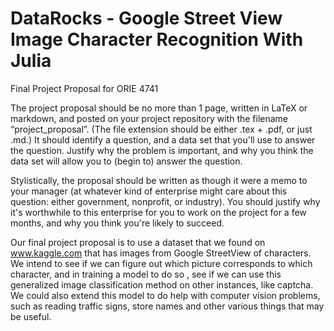 # DataRocks - Google Street View Image Character Recognition With Julia
Final Project Proposal for ORIE 4741

The project proposal should be no more than 1 page, written in LaTeX or markdown, and posted on your project repository with the filename “project_proposal”. (The file extension should be either .tex + .pdf, or just .md.) It should identify a question, and a data set that you'll use to answer the question. Justify why the problem is important, and why you think the data set will allow you to (begin to) answer the question.

Stylistically, the proposal should be written as though it were a memo to your manager (at whatever kind of enterprise might care about this question: either government, nonprofit, or industry). You should justify why it's worthwhile to this enterprise for you to work on the project for a few months, and why you think you're likely to succeed.

Our final project proposal is to use a dataset that we found on www.kaggle.com that has images from Google StreetView of characters. We intend to see if we can figure out which picture corresponds to which character, and in training a model to do so , see if we can use this generalized image classification method on other instances, like captcha. We could also extend this model to do help with computer vision problems, such as reading traffic signs, store names and other various things that may be useful.


